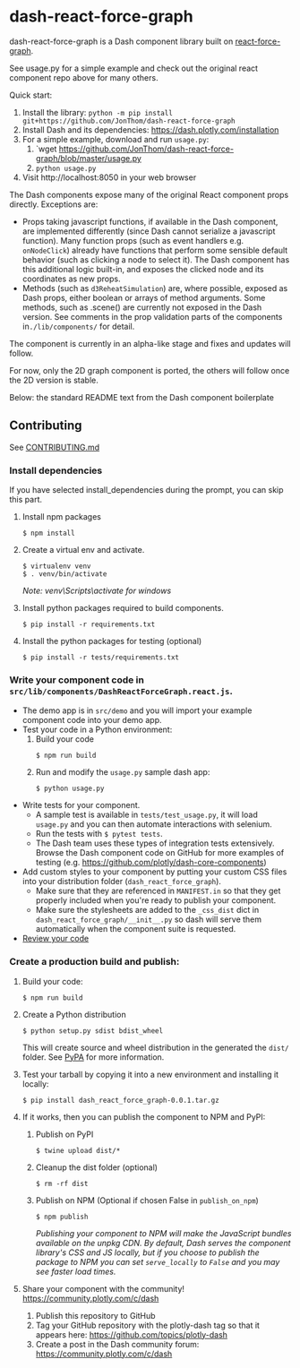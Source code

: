 # dash-react-force-graph

dash-react-force-graph is a Dash component library built on [react-force-graph](https://github.com/vasturiano/react-force-graph). 

See usage.py for a simple example and check out the original react component repo above for many others.

Quick start:
1. Install the library: `python -m pip install git+https://github.com/JonThom/dash-react-force-graph`
2. Install Dash and its dependencies: https://dash.plotly.com/installation
3. For a simple example, download and run `usage.py`:
	1. `wget https://github.com/JonThom/dash-react-force-graph/blob/master/usage.py
	2. `python usage.py`
4. Visit http://localhost:8050 in your web browser

The Dash components expose many of the original React component props directly. Exceptions are:
* Props taking javascript functions, if available in the Dash component, are implemented differently (since Dash cannot serialize a javascript function). Many function props (such as event handlers e.g. `onNodeClick`) already have functions that perform some sensible default behavior (such as clicking a node to select it). The Dash component has this additional logic built-in, and exposes the clicked node and its coordinates as new props.
* Methods (such as `d3ReheatSimulation`) are, where possible, exposed as Dash props, either boolean or arrays of method arguments. Some methods, such as .scene() are currently not exposed in the Dash version.
See comments in the prop validation parts of the components in`./lib/components/` for detail.

The component is currently in an alpha-like stage and fixes and updates will follow.

For now, only the 2D graph component is ported, the others will follow once the 2D version is stable.

Below: the standard README text from the Dash component boilerplate 

## Contributing

See [CONTRIBUTING.md](./CONTRIBUTING.md)

### Install dependencies

If you have selected install_dependencies during the prompt, you can skip this part.

1. Install npm packages
    ```
    $ npm install
    ```
2. Create a virtual env and activate.
    ```
    $ virtualenv venv
    $ . venv/bin/activate
    ```
    _Note: venv\Scripts\activate for windows_

3. Install python packages required to build components.
    ```
    $ pip install -r requirements.txt
    ```
4. Install the python packages for testing (optional)
    ```
    $ pip install -r tests/requirements.txt
    ```

### Write your component code in `src/lib/components/DashReactForceGraph.react.js`.

- The demo app is in `src/demo` and you will import your example component code into your demo app.
- Test your code in a Python environment:
    1. Build your code
        ```
        $ npm run build
        ```
    2. Run and modify the `usage.py` sample dash app:
        ```
        $ python usage.py
        ```
- Write tests for your component.
    - A sample test is available in `tests/test_usage.py`, it will load `usage.py` and you can then automate interactions with selenium.
    - Run the tests with `$ pytest tests`.
    - The Dash team uses these types of integration tests extensively. Browse the Dash component code on GitHub for more examples of testing (e.g. https://github.com/plotly/dash-core-components)
- Add custom styles to your component by putting your custom CSS files into your distribution folder (`dash_react_force_graph`).
    - Make sure that they are referenced in `MANIFEST.in` so that they get properly included when you're ready to publish your component.
    - Make sure the stylesheets are added to the `_css_dist` dict in `dash_react_force_graph/__init__.py` so dash will serve them automatically when the component suite is requested.
- [Review your code](./review_checklist.md)

### Create a production build and publish:

1. Build your code:
    ```
    $ npm run build
    ```
2. Create a Python distribution
    ```
    $ python setup.py sdist bdist_wheel
    ```
    This will create source and wheel distribution in the generated the `dist/` folder.
    See [PyPA](https://packaging.python.org/guides/distributing-packages-using-setuptools/#packaging-your-project)
    for more information.

3. Test your tarball by copying it into a new environment and installing it locally:
    ```
    $ pip install dash_react_force_graph-0.0.1.tar.gz
    ```

4. If it works, then you can publish the component to NPM and PyPI:
    1. Publish on PyPI
        ```
        $ twine upload dist/*
        ```
    2. Cleanup the dist folder (optional)
        ```
        $ rm -rf dist
        ```
    3. Publish on NPM (Optional if chosen False in `publish_on_npm`)
        ```
        $ npm publish
        ```
        _Publishing your component to NPM will make the JavaScript bundles available on the unpkg CDN. By default, Dash serves the component library's CSS and JS locally, but if you choose to publish the package to NPM you can set `serve_locally` to `False` and you may see faster load times._

5. Share your component with the community! https://community.plotly.com/c/dash
    1. Publish this repository to GitHub
    2. Tag your GitHub repository with the plotly-dash tag so that it appears here: https://github.com/topics/plotly-dash
    3. Create a post in the Dash community forum: https://community.plotly.com/c/dash
